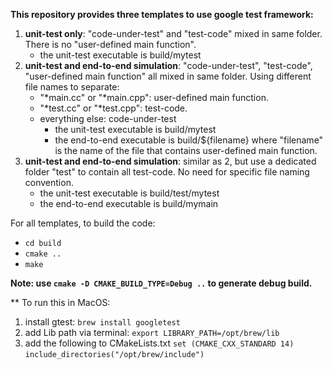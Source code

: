 **This repository provides three templates to use google test framework:**

1. **unit-test only**: "code-under-test" and "test-code" mixed in same folder. There is no "user-defined main function".
    - the unit-test executable is build/mytest
2. **unit-test and end-to-end simulation**: "code-under-test", "test-code", "user-defined main function" all mixed in same folder. Using different file names to separate:
    - "*main.cc" or "*main.cpp": user-defined main function.
    - "*test.cc" or "*test.cpp": test-code.
    - everything else: code-under-test
        - the unit-test executable is build/mytest
        - the end-to-end executable is build/${filename} where "filename" is the name of the file that contains user-defined main function.
3. **unit-test and end-to-end simulation**: similar as 2, but use a dedicated folder "test" to contain all test-code. No need for specific file naming convention.
    - the unit-test executable is build/test/mytest
    - the end-to-end executable is build/mymain
    

For all templates, to build the code:
- ```cd build```
- ```cmake ..```
- ```make```

**Note: use ```cmake -D CMAKE_BUILD_TYPE=Debug ..``` to generate debug build.**

** To run this in MacOS:
1. install gtest: ```brew install googletest```
2. add Lib path via terminal: ```export LIBRARY_PATH=/opt/brew/lib```
3. add the following to CMakeLists.txt
   ```set (CMAKE_CXX_STANDARD 14)```
   ```include_directories("/opt/brew/include")```
